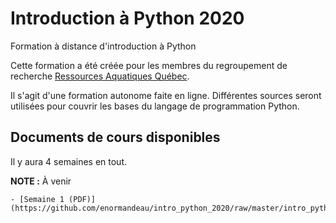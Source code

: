 # Introduction à Python 2020


Formation à distance d'introduction à Python

Cette formation a été créée pour les membres du regroupement de
recherche [Ressources Aquatiques Québec](https://raq.uqar.ca/).

Il s'agit d'une formation autonome faite en ligne. Différentes sources seront
utilisées pour couvrir les bases du langage de programmation Python.

## Documents de cours disponibles

Il y aura 4 semaines en tout.

**NOTE :** À venir

```
- [Semaine 1 (PDF)](https://github.com/enormandeau/intro_python_2020/raw/master/intro_python_2020_semaine_01.pdf)
```
